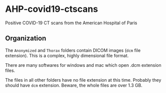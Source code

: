 # AHP-covid19-ctscans
Positive COVID-19 CT scans from the American Hospital of Paris

## Organization

The `Anonymized` and `Thorax` folders contain DICOM images (`dcm` file extension). This is a complex, highly dimensional file format.

There are many softwares for windows and mac which open .dcm extension files.

The files in all other folders have no file extension at this time. Probably they should have `dcm` extension. Beware, the whole files are over 1.3 GB.

